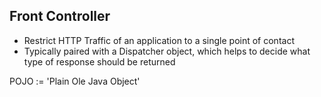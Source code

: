 ## Front Controller
* Restrict HTTP Traffic of an application to a single point of contact
* Typically paired with a Dispatcher object, which helps to decide what type of response should be returned 

POJO := 'Plain Ole Java Object'